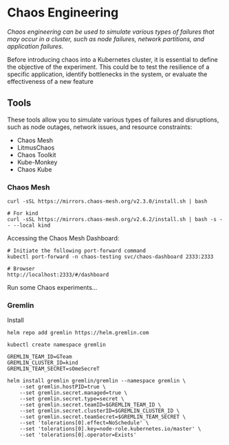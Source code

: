 # Chaos Engineering
_Chaos engineering can be used to simulate various types of failures that may occur in a cluster, such as node failures, network partitions, and application failures._

Before introducing chaos into a Kubernetes cluster, it is essential to define the objective of the experiment. This could be to test the resilience of a specific application, identify bottlenecks in the system, or evaluate the effectiveness of a new feature
 
## Tools
These tools allow you to simulate various types of failures and disruptions, such as node outages, network issues, and resource constraints:
* Chaos Mesh
* LitmusChaos
* Chaos Toolkit
* Kube-Monkey
* Chaos Kube

### Chaos Mesh
```
curl -sSL https://mirrors.chaos-mesh.org/v2.3.0/install.sh | bash

# For kind
curl -sSL https://mirrors.chaos-mesh.org/v2.6.2/install.sh | bash -s -- --local kind
```

Accessing the Chaos Mesh Dashboard:
```
# Initiate the following port-forward command
kubectl port-forward -n chaos-testing svc/chaos-dashboard 2333:2333

# Browser
http://localhost:2333/#/dashboard
```

Run some Chaos experiments...


### Gremlin

Install
```
helm repo add gremlin https://helm.gremlin.com

kubectl create namespace gremlin

GREMLIN_TEAM_ID=GTeam
GREMLIN_CLUSTER_ID=kind
GREMLIN_TEAM_SECRET=sOmeSecreT

helm install gremlin gremlin/gremlin --namespace gremlin \
    --set gremlin.hostPID=true \
    --set gremlin.secret.managed=true \
    --set gremlin.secret.type=secret \
    --set gremlin.secret.teamID=$GREMLIN_TEAM_ID \
    --set gremlin.secret.clusterID=$GREMLIN_CLUSTER_ID \
    --set gremlin.secret.teamSecret=$GREMLIN_TEAM_SECRET \
    --set 'tolerations[0].effect=NoSchedule' \
    --set 'tolerations[0].key=node-role.kubernetes.io/master' \
    --set 'tolerations[0].operator=Exists'
```
